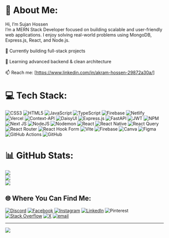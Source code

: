 # 💫 About Me:
Hi, I’m Sujan Hossen<br>I’m a MERN Stack Developer focused on building scalable and user-friendly web applications. I enjoy solving real-world problems using MongoDB, Express.js, React, and Node.js.<br><br>🔨 Currently building full-stack projects<br><br>🌱 Learning advanced backend & clean architecture<br><br>📫 Reach me: [https://www.linkedin.com/in/akram-hossen-29872a30a/]

# 💻 Tech Stack:
![CSS3](https://img.shields.io/badge/css3-%231572B6.svg?style=plastic&logo=css3&logoColor=white) ![HTML5](https://img.shields.io/badge/html5-%23E34F26.svg?style=plastic&logo=html5&logoColor=white) ![JavaScript](https://img.shields.io/badge/javascript-%23323330.svg?style=plastic&logo=javascript&logoColor=%23F7DF1E) ![TypeScript](https://img.shields.io/badge/typescript-%23007ACC.svg?style=plastic&logo=typescript&logoColor=white) ![Firebase](https://img.shields.io/badge/firebase-%23039BE5.svg?style=plastic&logo=firebase) ![Netlify](https://img.shields.io/badge/netlify-%23000000.svg?style=plastic&logo=netlify&logoColor=#00C7B7) ![Vercel](https://img.shields.io/badge/vercel-%23000000.svg?style=plastic&logo=vercel&logoColor=white) ![Context-API](https://img.shields.io/badge/Context--Api-000000?style=plastic&logo=react) ![DaisyUI](https://img.shields.io/badge/daisyui-5A0EF8?style=plastic&logo=daisyui&logoColor=white) ![Express.js](https://img.shields.io/badge/express.js-%23404d59.svg?style=plastic&logo=express&logoColor=%2361DAFB) ![FastAPI](https://img.shields.io/badge/FastAPI-005571?style=plastic&logo=fastapi) ![JWT](https://img.shields.io/badge/JWT-black?style=plastic&logo=JSON%20web%20tokens) ![NPM](https://img.shields.io/badge/NPM-%23CB3837.svg?style=plastic&logo=npm&logoColor=white) ![Next JS](https://img.shields.io/badge/Next-black?style=plastic&logo=next.js&logoColor=white) ![NodeJS](https://img.shields.io/badge/node.js-6DA55F?style=plastic&logo=node.js&logoColor=white) ![Nodemon](https://img.shields.io/badge/NODEMON-%23323330.svg?style=plastic&logo=nodemon&logoColor=%BBDEAD) ![React](https://img.shields.io/badge/react-%2320232a.svg?style=plastic&logo=react&logoColor=%2361DAFB) ![React Native](https://img.shields.io/badge/react_native-%2320232a.svg?style=plastic&logo=react&logoColor=%2361DAFB) ![React Query](https://img.shields.io/badge/-React%20Query-FF4154?style=plastic&logo=react%20query&logoColor=white) ![React Router](https://img.shields.io/badge/React_Router-CA4245?style=plastic&logo=react-router&logoColor=white) ![React Hook Form](https://img.shields.io/badge/React%20Hook%20Form-%23EC5990.svg?style=plastic&logo=reacthookform&logoColor=white) ![Vite](https://img.shields.io/badge/vite-%23646CFF.svg?style=plastic&logo=vite&logoColor=white) ![Firebase](https://img.shields.io/badge/firebase-a08021?style=plastic&logo=firebase&logoColor=ffcd34) ![Canva](https://img.shields.io/badge/Canva-%2300C4CC.svg?style=plastic&logo=Canva&logoColor=white) ![Figma](https://img.shields.io/badge/figma-%23F24E1E.svg?style=plastic&logo=figma&logoColor=white) ![GitHub Actions](https://img.shields.io/badge/github%20actions-%232671E5.svg?style=plastic&logo=githubactions&logoColor=white) ![GitHub](https://img.shields.io/badge/github-%23121011.svg?style=plastic&logo=github&logoColor=white)
# 📊 GitHub Stats:
![](https://github-readme-stats.vercel.app/api?username=MdAkramHossenSujan&theme=dark&hide_border=false&include_all_commits=true&count_private=false)<br/>
![](https://nirzak-streak-stats.vercel.app/?user=MdAkramHossenSujan&theme=dark&hide_border=false)<br/>
![](https://github-readme-stats.vercel.app/api/top-langs/?username=MdAkramHossenSujan&theme=dark&hide_border=false&include_all_commits=true&count_private=false&layout=compact)

## 🌐 Where You Can Find Me:
[![Discord](https://img.shields.io/badge/Discord-%237289DA.svg?logo=discord&logoColor=white)](https://discord.gg/https://discord.gg/3ZbKdPwH) [![Facebook](https://img.shields.io/badge/Facebook-%231877F2.svg?logo=Facebook&logoColor=white)](https://facebook.com/https://www.facebook.com/sujan.hossen.2003) [![Instagram](https://img.shields.io/badge/Instagram-%23E4405F.svg?logo=Instagram&logoColor=white)](https://instagram.com/https://www.instagram.com/sujan.hossen.2003/) [![LinkedIn](https://img.shields.io/badge/LinkedIn-%230077B5.svg?logo=linkedin&logoColor=white)](https://linkedin.com/in/https://www.linkedin.com/in/akram-hossen-29872a30a/) ![Pinterest](https://img.shields.io/badge/Pinterest-%23E60023.svg?logo=Pinterest&logoColor=white) [![Stack Overflow](https://img.shields.io/badge/-Stackoverflow-FE7A16?logo=stack-overflow&logoColor=white)](https://stackoverflow.com/users/29291995) [![X](https://img.shields.io/badge/X-black.svg?logo=X&logoColor=white)](https://x.com/https://x.com/mdahsujan) [![email](https://img.shields.io/badge/Email-D14836?logo=gmail&logoColor=white)](mailto:sujanban223@gmail.com) 

---
[![](https://visitcount.itsvg.in/api?id=MdAkramHossenSujan&icon=0&color=0)](https://visitcount.itsvg.in)

<!-- Proudly created with GPRM ( https://gprm.itsvg.in ) -->
